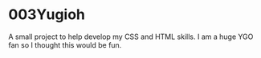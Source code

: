 # 003Yugioh
A small project to help develop my CSS and HTML skills. I am a huge YGO fan so I thought this would be fun.
